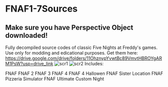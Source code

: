 # FNAF1-7Sources

## Make sure you have Perspective Object downloaded!

Fully decompiled source codes of classic Five Nights at Freddy's games. Use only for modding and edicational purposes.
Get them here: https://drive.google.com/drive/folders/11OhznypYvwtBc89VmvtHBROYgARM1PsW?usp=drive_link
![scr1](https://github.com/user-attachments/assets/9bcee3b4-c124-464c-9e13-18bf01c63449)
![scr2](https://github.com/user-attachments/assets/0750b891-a5c9-41c9-975d-1f5535745dbc)
Includes:

FNAF
FNAF 2
FNAF 3
FNAF 4
FNAF 4 Hallowen
FNAF Sister Location
FNAF Pizzeria Simulator
FNAF Ultimate Custom Night
